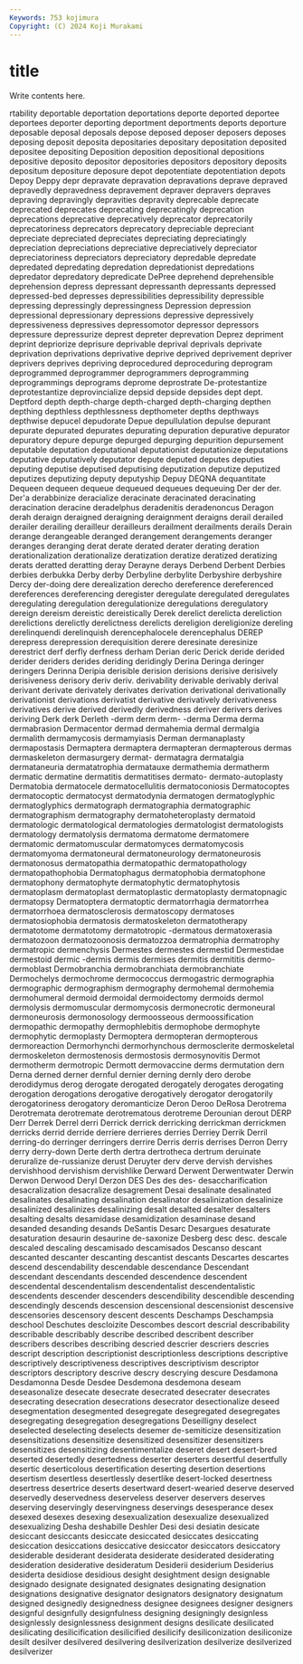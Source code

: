 ```yaml
---
Keywords: 753 kojimura
Copyright: (C) 2024 Koji Murakami
---
```


# title

Write contents here.



rtability deportable
deportation deportations deporte deported deportee deportees deporter deporting deportment deportments
deports deporture deposable deposal deposals depose deposed deposer deposers deposes
deposing deposit deposita depositaries depositary depositation deposited depositee depositing Deposition
deposition depositional depositions depositive deposito depositor depositories depositors depository deposits
depositum depositure deposure depot depotentiate depotentiation depots Depoy Deppy depr
depravate depravation depravations deprave depraved depravedly depravedness depravement depraver depravers
depraves depraving depravingly depravities depravity deprecable deprecate deprecated deprecates deprecating
deprecatingly deprecation deprecations deprecative deprecatively deprecator deprecatorily deprecatoriness deprecators deprecatory
depreciable depreciant depreciate depreciated depreciates depreciating depreciatingly depreciation depreciations depreciative
depreciatively depreciator depreciatoriness depreciators depreciatory depredable depredate depredated depredating depredation
depredationist depredations depredator depredatory depredicate DePree deprehend deprehensible deprehension depress
depressant depressanth depressants depressed depressed-bed depresses depressibilities depressibility depressible depressing
depressingly depressingness Depression depression depressional depressionary depressions depressive depressively depressiveness
depressives depressomotor depressor depressors depressure depressurize deprest depreter deprevation Deprez
depriment deprint depriorize deprisure deprivable deprival deprivals deprivate deprivation deprivations
deprivative deprive deprived deprivement depriver deprivers deprives depriving deprocedured deproceduring
deprogram deprogrammed deprogrammer deprogrammers deprogramming deprogrammings deprograms deprome deprostrate De-protestantize
deprotestantize deprovincialize depsid depside depsides dept dept. Deptford depth depth-charge
depth-charged depth-charging depthen depthing depthless depthlessness depthometer depths depthways depthwise
depucel depudorate Depue depullulation depulse depurant depurate depurated depurates depurating
depuration depurative depurator depuratory depure depurge depurged depurging depurition depursement
deputable deputation deputational deputationist deputationize deputations deputative deputatively deputator depute
deputed deputes deputies deputing deputise deputised deputising deputization deputize deputized
deputizes deputizing deputy deputyship Depuy DEQNA dequantitate Dequeen dequeen dequeue
dequeued dequeues dequeuing Der der der. Der'a derabbinize deracialize deracinate
deracinated deracinating deracination deracine deradelphus deradenitis deradenoncus Deragon derah deraign
deraigned deraigning deraignment deraigns derail derailed derailer derailing derailleur derailleurs
derailment derailments derails Derain derange derangeable deranged derangement derangements deranger
deranges deranging derat derate derated derater derating deration derationalization derationalize
deratization deratize deratized deratizing derats deratted deratting deray Derayne derays
Derbend Derbent Derbies derbies derbukka Derby derby Derbyline derbylite Derbyshire
derbyshire Dercy der-doing dere derealization derecho dereference dereferenced dereferences dereferencing
deregister deregulate deregulated deregulates deregulating deregulation deregulationize deregulations deregulatory dereign
dereism dereistic dereistically Derek derelict derelicta dereliction derelictions derelictly derelictness
derelicts dereligion dereligionize dereling derelinquendi derelinquish derencephalocele derencephalus DEREP derepress
derepression derequisition derere deresinate deresinize derestrict derf derfly derfness derham
Derian deric Derick deride derided derider deriders derides deriding deridingly
Derina Deringa deringer deringers Derinna Deripia derisible derision derisions derisive
derisively derisiveness derisory deriv deriv. derivability derivable derivably derival derivant
derivate derivately derivates derivation derivational derivationally derivationist derivations derivatist derivative
derivatively derivativeness derivatives derive derived derivedly derivedness deriver derivers derives
deriving Derk derk Derleth -derm derm derm- -derma Derma derma
dermabrasion Dermacentor dermad dermahemia dermal dermalgia dermalith dermamycosis dermamyiasis Derman
dermanaplasty dermapostasis Dermaptera dermaptera dermapteran dermapterous dermas dermaskeleton dermasurgery dermat-
dermatagra dermatalgia dermataneuria dermatatrophia dermatauxe dermathemia dermatherm dermatic dermatine dermatitis
dermatitises dermato- dermato-autoplasty Dermatobia dermatocele dermatocellulitis dermatoconiosis Dermatocoptes dermatocoptic dermatocyst
dermatodynia dermatogen dermatoglyphic dermatoglyphics dermatograph dermatographia dermatographic dermatographism dermatography dermatoheteroplasty
dermatoid dermatologic dermatological dermatologies dermatologist dermatologists dermatology dermatolysis dermatoma dermatome
dermatomere dermatomic dermatomuscular dermatomyces dermatomycosis dermatomyoma dermatoneural dermatoneurology dermatoneurosis dermatonosus
dermatopathia dermatopathic dermatopathology dermatopathophobia Dermatophagus dermatophobia dermatophone dermatophony dermatophyte dermatophytic
dermatophytosis dermatoplasm dermatoplast dermatoplastic dermatoplasty dermatopnagic dermatopsy Dermatoptera dermatoptic dermatorrhagia
dermatorrhea dermatorrhoea dermatosclerosis dermatoscopy dermatoses dermatosiophobia dermatosis dermatoskeleton dermatotherapy dermatotome
dermatotomy dermatotropic -dermatous dermatoxerasia dermatozoon dermatozoonosis dermatozzoa dermatrophia dermatrophy dermatropic
dermenchysis Dermestes dermestes dermestid Dermestidae dermestoid dermic -dermis dermis dermises
dermitis dermititis dermo- dermoblast Dermobranchia dermobranchiata dermobranchiate Dermochelys dermochrome dermococcus
dermogastric dermographia dermographic dermographism dermography dermohemal dermohemia dermohumeral dermoid dermoidal
dermoidectomy dermoids dermol dermolysis dermomuscular dermomycosis dermonecrotic dermoneural dermoneurosis dermonosology
dermoosseous dermoossification dermopathic dermopathy dermophlebitis dermophobe dermophyte dermophytic dermoplasty Dermoptera
dermopteran dermopterous dermoreaction Dermorhynchi dermorhynchous dermosclerite dermoskeletal dermoskeleton dermostenosis dermostosis
dermosynovitis Dermot dermotherm dermotropic Dermott dermovaccine derms dermutation dern Derna
derned derner dernful dernier derning dernly dero derobe derodidymus derog
derogate derogated derogately derogates derogating derogation derogations derogative derogatively derogator
derogatorily derogatoriness derogatory deromanticize Deron Deroo DeRosa Derotrema Derotremata derotremate
derotrematous derotreme Derounian derout DERP Derr Derrek Derrel derri Derrick
derrick derricking derrickman derrickmen derricks derrid derride derriere derrieres derries
Derriey Derrik Derril derring-do derringer derringers derrire Derris derris derrises
Derron Derry derry derry-down Derte derth dertra dertrotheca dertrum deruinate
deruralize de-russianize derust Deruyter derv derve dervish dervishes dervishhood dervishism
dervishlike Derward Derwent Derwentwater Derwin Derwon Derwood Deryl Derzon DES
Des des des- desaccharification desacralization desacralize desagrement Desai desalinate desalinated
desalinates desalinating desalination desalinator desalinization desalinize desalinized desalinizes desalinizing desalt
desalted desalter desalters desalting desalts desamidase desamidization desaminase desand desanded
desanding desands DeSantis Desarc Desargues desaturate desaturation desaurin desaurine de-saxonize
Desberg desc desc. descale descaled descaling descamisado descamisados Descanso descant
descanted descanter descanting descantist descants Descartes descartes descend descendability descendable
descendance Descendant descendant descendants descended descendence descendent descendental descendentalism descendentalist
descendentalistic descendents descender descenders descendibility descendible descending descendingly descends descension
descensional descensionist descensive descensories descensory descent descents Deschamps Deschampsia deschool
Deschutes descloizite Descombes descort descrial describability describable describably describe described
describent describer describers describes describing descried descrier descriers descries descript
description descriptionist descriptionless descriptions descriptive descriptively descriptiveness descriptives descriptivism descriptor
descriptors descriptory descrive descry descrying descure Desdamona Desdamonna Desde Desdee
Desdemona desdemona deseam deseasonalize desecate desecrate desecrated desecrater desecrates desecrating
desecration desecrations desecrator desectionalize deseed desegmentation desegmented desegregate desegregated desegregates
desegregating desegregation desegregations Deseilligny deselect deselected deselecting deselects desemer de-semiticize
desensitization desensitizations desensitize desensitized desensitizer desensitizers desensitizes desensitizing desentimentalize deseret
desert desert-bred deserted desertedly desertedness deserter deserters desertful desertfully desertic
deserticolous desertification deserting desertion desertions desertism desertless desertlessly desertlike desert-locked
desertness desertress desertrice deserts desertward desert-wearied deserve deserved deservedly deservedness
deserveless deserver deservers deserves deserving deservingly deservingness deservings desesperance desex
desexed desexes desexing desexualization desexualize desexualized desexualizing Desha deshabille Deshler
Desi desi desiatin desicate desiccant desiccants desiccate desiccated desiccates desiccating
desiccation desiccations desiccative desiccator desiccators desiccatory desiderable desiderant desiderata desiderate
desiderated desiderating desideration desiderative desideratum Desiderii desiderium Desiderius desiderta desidiose
desidious desight desightment design designable designado designate designated designates designating
designation designations designative designator designators designatory designatum designed designedly designedness
designee designees designer designers designful designfully designfulness designing designingly designless
designlessly designlessness designment designs desilicate desilicated desilicating desilicification desilicified desilicify
desiliconization desiliconize desilt desilver desilvered desilvering desilverization desilverize desilverized desilverizer
